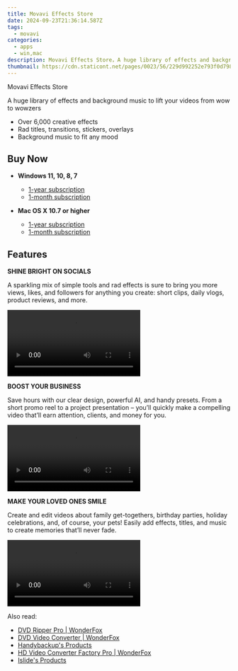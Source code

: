 ```yaml
---
title: Movavi Effects Store
date: 2024-09-23T21:36:14.587Z
tags: 
  - movavi
categories: 
  - apps
  - win,mac
description: Movavi Effects Store，A huge library of effects and background music to lift your videos from wow to wowzers
thumbnail: https://cdn.staticont.net/pages/0023/56/229d992252e793f0d7981b75223ec3b5df5fa522.webp
---
```


Movavi Effects Store

A huge library of effects and background music to lift your videos from wow to wowzers

- Over 6,000 creative effects
- Rad titles, transitions, stickers, overlays 
- Background music to fit any mood

## Buy Now

- **Windows 11, 10, 8, 7**
  - [1-year subscription](https://store.movavi.com/order/checkout.php?PRODS=25329538,4719229&QTY=1,1&COUPON=&AFFILIATE=108875&CART=1&CARD=2&SHORT_FORM=1&DESIGN_TYPE=2&CROSS_SELL_HIDE=true&SHOPURL=http://www.movavi.com/store.html&ADDITIONAL_HPM=1&setLocale=en&pageType=web&p_name=mesyear&REF=%7C%7C&FSID=%7C%7C&PAYPAL_FLOW=REGULAR&AFFILIATE=108875&ADDITIONAL_webuid=234bxu)
  - [1-month subscription](https://store.movavi.com/order/checkout.php?PRODS=34759967,33729221&QTY=1,1&COUPON=&AFFILIATE=108875&CART=1&CARD=2&SHORT_FORM=1&DESIGN_TYPE=2&CROSS_SELL_HIDE=true&SHOPURL=http://www.movavi.com/store.html&ADDITIONAL_HPM=1&setLocale=en&pageType=web&p_name=mesmonth&REF=%7C%7C&FSID=%7C%7C&PAYPAL_FLOW=REGULAR&AFFILIATE=108875&ADDITIONAL_webuid=ya3sb9)

- **Mac OS X 10.7 or higher**
  - [1-year subscription](https://store.movavi.com/order/checkout.php?PRODS=25329538,4719229&QTY=1,1&COUPON=&AFFILIATE=108875&CART=1&CARD=2&SHORT_FORM=1&DESIGN_TYPE=2&CROSS_SELL_HIDE=true&SHOPURL=http://www.movavi.com/store.html&ADDITIONAL_HPM=1&setLocale=en&pageType=web&p_name=mesyear&REF=%7C%7C&FSID=%7C%7C&PAYPAL_FLOW=REGULAR&AFFILIATE=108875&ADDITIONAL_webuid=234bxu)
  - [1-month subscription](https://store.movavi.com/order/checkout.php?PRODS=34759967,33729221&QTY=1,1&COUPON=&AFFILIATE=108875&CART=1&CARD=2&SHORT_FORM=1&DESIGN_TYPE=2&CROSS_SELL_HIDE=true&SHOPURL=http://www.movavi.com/store.html&ADDITIONAL_HPM=1&setLocale=en&pageType=web&p_name=mesmonth&REF=%7C%7C&FSID=%7C%7C&PAYPAL_FLOW=REGULAR&AFFILIATE=108875&ADDITIONAL_webuid=ya3sb9)

## Features

**SHINE BRIGHT ON SOCIALS**

A sparkling mix of simple tools and rad effects is sure to bring you more views, likes, and followers for anything you create: short clips, daily vlogs, product reviews, and more.

<video data-v-d6328dfa="" data-v-09e5dcee="" src="https://cdn.staticont.net/page_type/0023/53/6021fc7ebb5f776f3fd32c77de2adc5ee6fd7d79.mp4" controls="controls" autoplay="autoplay" loop="loop" playsinline="" class="media v-video-self-hosted embed-responsive embed-responsive-16by9" alias="VE Features-1 Shine Bright" previewnumber="0"></video>

**BOOST YOUR BUSINESS**

Save hours with our clear design, powerful AI, and handy presets. From a short promo reel to a project presentation – you’ll quickly make a compelling video that’ll earn attention, clients, and money for you.

<video data-v-d6328dfa="" data-v-09e5dcee="" src="https://cdn.staticont.net/page_type/0023/53/bdf63436dc9702b8ce5eea115c34bc82d80395e5.mp4" controls="controls" autoplay="autoplay" loop="loop" playsinline="" class="media v-video-self-hosted embed-responsive embed-responsive-16by9" alias="VE Features-2 Boost Business" previewnumber="0"></video>

**MAKE YOUR LOVED ONES SMILE**

Create and edit videos about family get-togethers, birthday parties, holiday celebrations, and, of course, your pets! Easily add effects, titles, and music to create memories that’ll never fade.

<video data-v-d6328dfa="" data-v-09e5dcee="" src="https://cdn.staticont.net/page_type/0023/53/da70a85d6196521c1f991e97409282a7b693a9ee.mp4" controls="controls" autoplay="autoplay" loop="loop" playsinline="" class="media v-video-self-hosted embed-responsive embed-responsive-16by9" alias="VE Features-3 Love ones smile" previewnumber="0"></video>

<ins class="adsbygoogle"
      style="display:block"
      data-ad-client="ca-pub-7571918770474297"
      data-ad-slot="8358498916"
      data-ad-format="auto"
      data-full-width-responsive="true"></ins>

<span class="atpl-alsoreadstyle">Also read:</span>
<div><ul>
<li><a href="https://tools.techidaily.com/videoconverterfactory/dvd-ripper/"><u>DVD Ripper Pro | WonderFox</u></a></li>
<li><a href="https://tools.techidaily.com/videoconverterfactory/dvd-video-converter/"><u>DVD Video Converter | WonderFox</u></a></li>
<li><a href="https://tools.techidaily.com/handybackup/products/"><u>Handybackup's Products</u></a></li>
<li><a href="https://tools.techidaily.com/videoconverterfactory/hd-video-converter/"><u>HD Video Converter Factory Pro | WonderFox</u></a></li>
<li><a href="https://tools.techidaily.com/islide/products/"><u>Islide's Products</u></a></li>
</ul></div>

